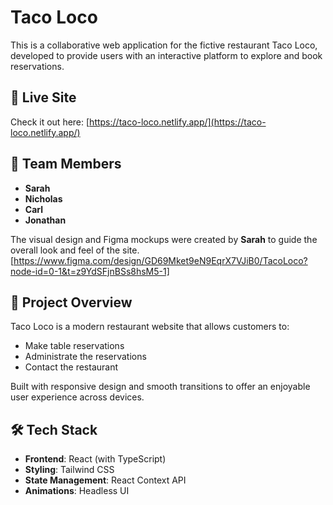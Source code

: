 # Taco Loco

This is a collaborative web application for the fictive restaurant Taco Loco, developed to provide users with an interactive platform to explore and book reservations.

## 🌮 Live Site

Check it out here: [https://taco-loco.netlify.app/](https://taco-loco.netlify.app/)

## 👥 Team Members

- **Sarah**
- **Nicholas**
- **Carl**
- **Jonathan**

The visual design and Figma mockups were created by **Sarah** to guide the overall look and feel of the site.
[https://www.figma.com/design/GD69Mket9eN9EqrX7VJiB0/TacoLoco?node-id=0-1&t=z9YdSFjnBSs8hsM5-1]

## 📌 Project Overview

Taco Loco is a modern restaurant website that allows customers to:

- Make table reservations
- Administrate the reservations
- Contact the restaurant

Built with responsive design and smooth transitions to offer an enjoyable user experience across devices.

## 🛠️ Tech Stack

- **Frontend**: React (with TypeScript)
- **Styling**: Tailwind CSS
- **State Management**: React Context API
- **Animations**: Headless UI